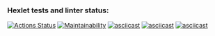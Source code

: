 ### Hexlet tests and linter status:
[![Actions Status](https://github.com/Aivaseda/java-project-61/actions/workflows/hexlet-check.yml/badge.svg)](https://github.com/Aivaseda/java-project-61/actions)
[![Maintainability](https://api.codeclimate.com/v1/badges/e8b18f4aeadc06bca999/maintainability)](https://codeclimate.com/github/Aivaseda/java-project-61/maintainability)
[![asciicast](https://asciinema.org/a/A79obYhCotb5ZioVlaUZBnVBk.svg)](https://asciinema.org/a/A79obYhCotb5ZioVlaUZBnVBk)
[![asciicast](https://asciinema.org/a/KsvxdzmpgZ1JynajWykkqgnnT.svg)](https://asciinema.org/a/KsvxdzmpgZ1JynajWykkqgnnT)
[![asciicast](https://asciinema.org/a/totCCYcSrsOhmcFSa0RsKe2qt.svg)](https://asciinema.org/a/totCCYcSrsOhmcFSa0RsKe2qt)
